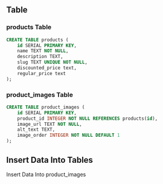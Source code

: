 ## Table

### products Table

```sql
CREATE TABLE products (
    id SERIAL PRIMARY KEY,
    name TEXT NOT NULL,
    description TEXT,
    slug TEXT UNIQUE NOT NULL,
    discounted_price text,
    regular_price text
);
```

### product_images Table

```sql
CREATE TABLE product_images (
    id SERIAL PRIMARY KEY,
    product_id INTEGER NOT NULL REFERENCES products(id),
    image_url TEXT NOT NULL,
    alt_text TEXT,
    image_order INTEGER NOT NULL DEFAULT 1
);
```

## Insert Data Into Tables

Insert Data Into product_images
```

```

